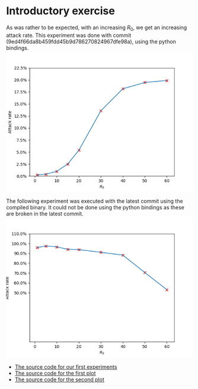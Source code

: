 # Introductory exercise

As was rather to be expected, with an increasing $R_0$, we get an increasing attack rate.
This experiment was done with commit (9ed4f66da8b459fdd45b9d786270824967dfe98a), using the python bindings.
![A graph of the experiments](assets/images/introduction.png)

The following experiment was executed with the latest commit using the compiled binary. It could not be done using the python bindings as these are broken in the latest commit.
![A graph of the experiments with the latest commit](assets/images/introduction-new.png)

- [The source code for our first experiments](assets/src/introduction.py)
- [The source code for the first plot](assets/src/introduction-plot.py)
- [The source code for the second plot](assets/src/introduction-plot-new.py)
